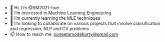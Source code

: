 - 👋 Hi, I’m @SM2021-hue
- 👀 I’m interested in Machine Learning Engineering
- 🌱 I’m currently learning the MLE techniques
- 💞️ I’m looking to collaborate on various projects that involve classification and regression, NLP and CV problems
- 📫 How to reach me: suneetamodekurty@gmail.com

<!---
SM2021-hue/SM2021-hue is a ✨ special ✨ repository because its `README.md` (this file) appears on your GitHub profile.
You can click the Preview link to take a look at your changes.
--->
